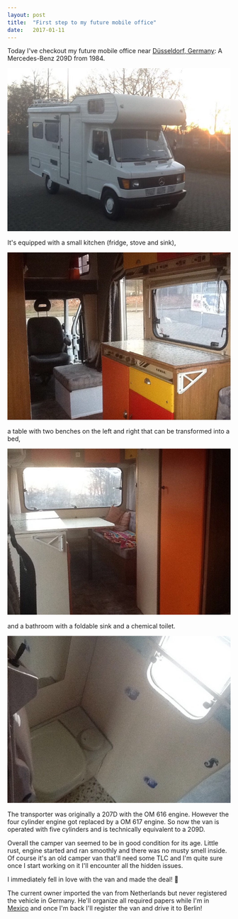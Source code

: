 ```yaml
---
layout: post
title:  "First step to my future mobile office"
date:   2017-01-11
---
```


Today I've checkout my future mobile office near [Düsseldorf, Germany](https://www.google.com/maps/place/D%C3%BCsseldorf,+Germany/@51.2385861,6.6742667,11z): A Mercedes-Benz 209D from 1984.

![Mercedes-Benz 209D camper van](/assets/images/IMG_6432.JPG)

It's equipped with a small kitchen (fridge, stove and sink),

![kitchen in the camper van](/assets/images/IMG_6442.JPG)

a table with two benches on the left and right that can be transformed into a bed,

![table in the back of the camper van](/assets/images/IMG_6443.JPG)

and a bathroom with a foldable sink and a chemical toilet.

![bathroom in the camper van](/assets/images/IMG_6444.JPG)

The transporter was originally a 207D with the OM 616 engine. However the four cylinder engine got replaced by a OM 617 engine. So now the van is operated with five cylinders and is technically equivalent to a 209D.

Overall the camper van seemed to be in good condition for its age. Little rust, engine started and ran smoothly and there was no musty smell inside. Of course it's an old camper van that'll need some TLC and I'm quite sure once I start working on it I'll encounter all the hidden issues.

I immediately fell in love with the van and made the deal! :tada:

The current owner imported the van from Netherlands but never registered the vehicle in Germany. He'll organize all required papers while I'm in [Mexico](http://sayulitacowork.com/) and once I'm back I'll register the van and drive it to Berlin!
